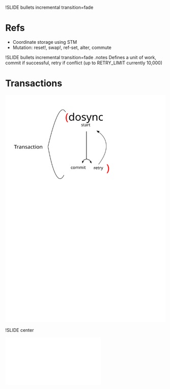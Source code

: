 !SLIDE bullets incremental transition=fade
# Refs

* Coordinate storage using STM
* Mutation: reset!, swap!, ref-set, alter, commute 

!SLIDE bullets incremental transition=fade
.notes  Defines a unit of work, commit if successful, retry if conflict (up to RETRY_LIMIT currently 10,000)
# Transactions 

![Persistent vector](transaction.svg "transaction")

!SLIDE center


<embed id="embed"  type="image/svg+xml" src="image/clojure/collision.svg">

